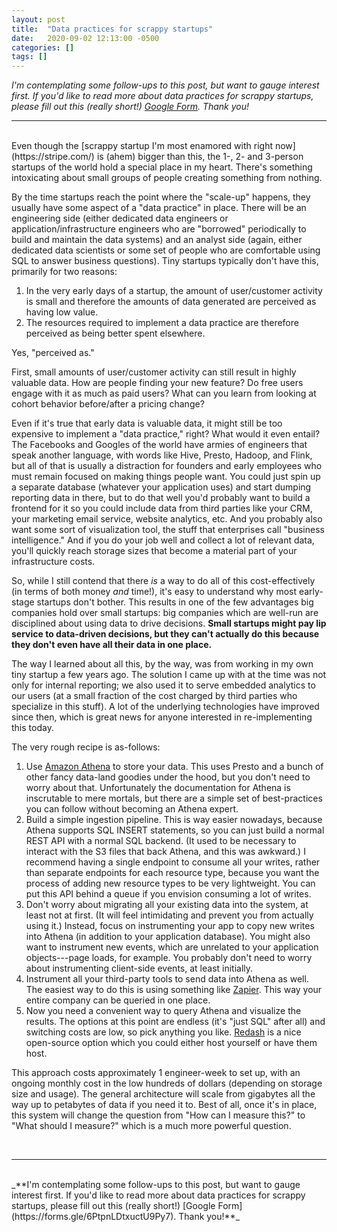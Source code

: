 ```yaml
---
layout: post
title:  "Data practices for scrappy startups"
date:   2020-09-02 12:13:00 -0500
categories: []
tags: []
---
```


*I'm contemplating some follow-ups to this post, but want to gauge interest first. If you'd like to read more about data practices for scrappy startups, please fill out this (really short!)* [*Google Form*](https://forms.gle/6PtpnLDtxuctU9Py7)*. Thank you!*

---

<br/>
Even though the [scrappy startup I'm most enamored with right now](https://stripe.com/) is (ahem) bigger than this, the 1-, 2- and 3-person startups of the world hold a special place in my heart. There's something intoxicating about small groups of people creating something from nothing.

By the time startups reach the point where the "scale-up" happens, they usually have some aspect of a "data practice" in place. There will be an engineering side (either dedicated data engineers or application/infrastructure engineers who are "borrowed" periodically to build and maintain the data systems) and an analyst side (again, either dedicated data scientists or some set of people who are comfortable using SQL to answer business questions). Tiny startups typically don't have this, primarily for two reasons:

1.  In the very early days of a startup, the amount of user/customer activity is small and therefore the amounts of data generated are perceived as having low value.
2.  The resources required to implement a data practice are therefore perceived as being better spent elsewhere.

Yes, "perceived as."

First, small amounts of user/customer activity can still result in highly valuable data. How are people finding your new feature? Do free users engage with it as much as paid users? What can you learn from looking at cohort behavior before/after a pricing change?

Even if it's true that early data is valuable data, it might still be too expensive to implement a "data practice," right? What would it even entail? The Facebooks and Googles of the world have armies of engineers that speak another language, with words like Hive, Presto, Hadoop, and Flink, but all of that is usually a distraction for founders and early employees who must remain focused on making things people want. You could just spin up a separate database (whatever your application uses) and start dumping reporting data in there, but to do that well you'd probably want to build a frontend for it so you could include data from third parties like your CRM, your marketing email service, website analytics, etc. And you probably also want some sort of visualization tool, the stuff that enterprises call "business intelligence." And if you do your job well and collect a lot of relevant data, you'll quickly reach storage sizes that become a material part of your infrastructure costs.

So, while I still contend that there *is* a way to do all of this cost-effectively (in terms of both money *and* time!), it's easy to understand why most early-stage startups don't bother. This results in one of the few advantages big companies hold over small startups: big companies which are well-run are disciplined about using data to drive decisions. **Small startups might pay lip service to data-driven decisions, but they can't actually do this because they don't even have all their data in one place.**

The way I learned about all this, by the way, was from working in my own tiny startup a few years ago. The solution I came up with at the time was not only for internal reporting; we also used it to serve embedded analytics to our users (at a small fraction of the cost charged by third parties who specialize in this stuff). A lot of the underlying technologies have improved since then, which is great news for anyone interested in re-implementing this today.

The very rough recipe is as-follows:

1.  Use [Amazon Athena](https://aws.amazon.com/athena/) to store your data. This uses Presto and a bunch of other fancy data-land goodies under the hood, but you don't need to worry about that. Unfortunately the documentation for Athena is inscrutable to mere mortals, but there are a simple set of best-practices you can follow without becoming an Athena expert.
2.  Build a simple ingestion pipeline. This is way easier nowadays, because Athena supports SQL INSERT statements, so you can just build a normal REST API with a normal SQL backend. (It used to be necessary to interact with the S3 files that back Athena, and this was awkward.) I recommend having a single endpoint to consume all your writes, rather than separate endpoints for each resource type, because you want the process of adding new resource types to be very lightweight. You can put this API behind a queue if you envision consuming a lot of writes.
3.  Don't worry about migrating all your existing data into the system, at least not at first. (It will feel intimidating and prevent you from actually using it.) Instead, focus on instrumenting your app to copy new writes into Athena (in addition to your application database). You might also want to instrument new events, which are unrelated to your application objects---page loads, for example. You probably don't need to worry about instrumenting client-side events, at least initially.
4.  Instrument all your third-party tools to send data into Athena as well. The easiest way to do this is using something like [Zapier](https://zapier.com/). This way your entire company can be queried in one place.
5.  Now you need a convenient way to query Athena and visualize the results. The options at this point are endless (it's "just SQL" after all) and switching costs are low, so pick anything you like. [Redash](https://redash.io/) is a nice open-source option which you could either host yourself or have them host.

This approach costs approximately 1 engineer-week to set up, with an ongoing monthly cost in the low hundreds of dollars (depending on storage size and usage). The general architecture will scale from gigabytes all the way up to petabytes of data if you need it to. Best of all, once it's in place, this system will change the question from "How can I measure this?" to "What should I measure?" which is a much more powerful question.

<br/>

---

<br/>
_**I'm contemplating some follow-ups to this post, but want to gauge interest first. If you'd like to read more about data practices for scrappy startups, please fill out this (really short!) [Google Form](https://forms.gle/6PtpnLDtxuctU9Py7). Thank you!**_
